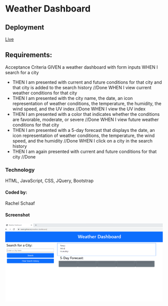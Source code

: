 # Weather Dashboard

## Deployment
[Live](https://raesii.github.io/weather-dashboard/)

## Requirements:

Acceptance Criteria
GIVEN a weather dashboard with form inputs
WHEN I search for a city
* THEN I am presented with current and future conditions for that city and that city is added to the search history //Done
WHEN I view current weather conditions for that city
* THEN I am presented with the city name, the date, an icon representation of weather conditions, the temperature, the humidity, the wind speed, and the UV index //Done
WHEN I view the UV index
* THEN I am presented with a color that indicates whether the conditions are favorable, moderate, or severe //Done
WHEN I view future weather conditions for that city
* THEN I am presented with a 5-day forecast that displays the date, an icon representation of weather conditions, the temperature, the wind speed, and the humidity //Done
WHEN I click on a city in the search history
* THEN I am again presented with current and future conditions for that city //Done

### Technology
HTML, JavaScript, CSS, JQuery, Bootstrap

#### Coded by:
Rachel Schaaf

#### Screenshot
![Image](https://github.com/RaeSii/weather-dashboard/blob/main/assets/images/img1.png)